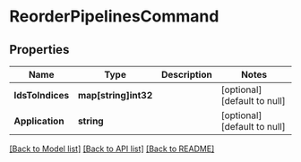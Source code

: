 # ReorderPipelinesCommand

## Properties
Name | Type | Description | Notes
------------ | ------------- | ------------- | -------------
**IdsToIndices** | **map[string]int32** |  | [optional] [default to null]
**Application** | **string** |  | [optional] [default to null]

[[Back to Model list]](../README.md#documentation-for-models) [[Back to API list]](../README.md#documentation-for-api-endpoints) [[Back to README]](../README.md)


